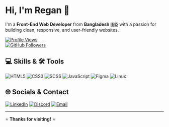 # Hi, I'm Regan 👋

I'm a **Front-End Web Developer** from **Bangladesh 🇧🇩** with a passion for building clean, responsive, and user-friendly websites.

[![Profile Views](https://komarev.com/ghpvc/?username=devregan&label=Profile%20views&color=0e75b6&style=flat)](https://github.com/devregan)  
[![GitHub Followers](https://img.shields.io/github/followers/devregan?label=Follow&style=social)](https://github.com/devregan)  
 
## 💻 Skills & 🛠️ Tools

![HTML5](https://img.shields.io/badge/-HTML5-E34F26?style=flat&logo=html5&logoColor=white&labelColor=E34F26) ![CSS3](https://img.shields.io/badge/-CSS3-1572B6?style=flat&logo=css3&logoColor=white&labelColor=1572B6) ![SCSS](https://img.shields.io/badge/-SCSS-CC6699?style=flat&logo=sass&logoColor=white&labelColor=CC6699) ![JavaScript](https://img.shields.io/badge/-JavaScript-F7DF1E?style=flat&logo=javascript&logoColor=black&labelColor=F7DF1E) ![Figma](https://img.shields.io/badge/-Figma-F24E1E?style=flat&logo=figma&logoColor=white&labelColor=F24E1E) ![Linux](https://img.shields.io/badge/-Linux-FCC624?style=flat&logo=linux&logoColor=black&labelColor=FCC624)

## 🌐 Socials & Contact

[![LinkedIn](https://img.shields.io/badge/LinkedIn-%230077B5.svg?logo=linkedin&logoColor=white)](https://www.linkedin.com/in/regan-d-dev-a3254b326)
[![Discord](https://img.shields.io/badge/Discord-%237289DA.svg?logo=discord&logoColor=white)](https://discord.com/users/regan084)
[![Email](https://img.shields.io/badge/Email-%23D14836.svg?logo=gmail&logoColor=white)](mailto:reganddev@gmail.com)

---

⭐️ **Thanks for visiting!** ⭐️

